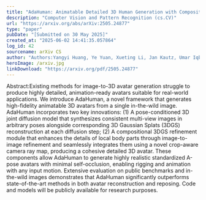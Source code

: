 ```yaml
---
title: "AdaHuman: Animatable Detailed 3D Human Generation with Compositional Multiview Diffusion"
description: "Computer Vision and Pattern Recognition (cs.CV)"
url: "https://arxiv.org/abs/arXiv:2505.24877"
type: "paper"
pubDate: "[Submitted on 30 May 2025]"
created_at: "2025-06-02 14:41:35.057864"
log_id: 42
sourcename: arXiv CS
author: "Authors:Yangyi Huang, Ye Yuan, Xueting Li, Jan Kautz, Umar Iqbal"
heroImage: /arxiv.jpg
linkDownload: "https://arxiv.org/pdf/2505.24877"
---
```


Abstract:Existing methods for image-to-3D avatar generation struggle to produce highly detailed, animation-ready avatars suitable for real-world applications. We introduce AdaHuman, a novel framework that generates high-fidelity animatable 3D avatars from a single in-the-wild image. AdaHuman incorporates two key innovations: (1) A pose-conditioned 3D joint diffusion model that synthesizes consistent multi-view images in arbitrary poses alongside corresponding 3D Gaussian Splats (3DGS) reconstruction at each diffusion step; (2) A compositional 3DGS refinement module that enhances the details of local body parts through image-to-image refinement and seamlessly integrates them using a novel crop-aware camera ray map, producing a cohesive detailed 3D avatar. These components allow AdaHuman to generate highly realistic standardized A-pose avatars with minimal self-occlusion, enabling rigging and animation with any input motion. Extensive evaluation on public benchmarks and in-the-wild images demonstrates that AdaHuman significantly outperforms state-of-the-art methods in both avatar reconstruction and reposing. Code and models will be publicly available for research purposes.

